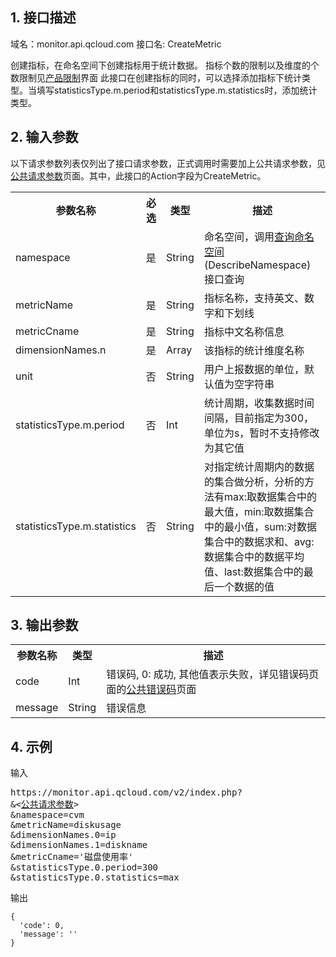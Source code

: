 ## 1. 接口描述
 
域名：monitor.api.qcloud.com
接口名: CreateMetric

创建指标，在命名空间下创建指标用于统计数据。
指标个数的限制以及维度的个数限制见<a href="https://www.qcloud.com/doc/product/397/4002">产品限制</a>界面
此接口在创建指标的同时，可以选择添加指标下统计类型。当填写statisticsType.m.period和statisticsType.m.statistics时，添加统计类型。
 

## 2. 输入参数
  以下请求参数列表仅列出了接口请求参数，正式调用时需要加上公共请求参数，见<a href="/doc/api/255/公共请求参数" title="公共请求参数">公共请求参数</a>页面。其中，此接口的Action字段为CreateMetric。
	
<table class="t"><tbody><tr>
<th><b>参数名称</b></th>
<th><b>必选</b></th>
<th><b>类型</b></th>
<th><b>描述</b></th>
<tr>
<td> namespace
<td>是
<td> String
<td> 命名空间，调用<a href="/doc/api/255/查询命名空间" title="查询命名空间">查询命名空间</a>(DescribeNamespace)接口查询
<tr>
<td> metricName
<td>是
<td> String
<td> 指标名称，支持英文、数字和下划线
<tr>
<td> metricCname
<td>是
<td> String
<td> 指标中文名称信息
<tr>
<td>  dimensionNames.n
<td>是
<td> Array
<td> 该指标的统计维度名称
<tr>
<td> unit
<td>否
<td> String
<td> 用户上报数据的单位，默认值为空字符串
<tr>
<td> statisticsType.m.period
<td>否
<td> Int
<td> 统计周期，收集数据时间间隔，目前指定为300，单位为s，暂时不支持修改为其它值
<tr>
<td> statisticsType.m.statistics
<td>否
<td> String
<td> 对指定统计周期内的数据的集合做分析，分析的方法有max:取数据集合中的最大值，min:取数据集合中的最小值，sum:对数据集合中的数据求和、avg:数据集合中的数据平均值、last:数据集合中的最后一个数据的值
</tbody></table>



## 3. 输出参数
 
<table class="t"><tbody><tr>
<th><b>参数名称</b></th>
<th><b>类型</b></th>
<th><b>描述</b></th>
<tr>
<td> code
<td> Int
<td> 错误码, 0: 成功, 其他值表示失败，详见错误码页面的<a href="/doc/api/255/错误码" title="错误码">公共错误码</a>页面
<tr>
<td> message
<td> String
<td> 错误信息
</tbody></table>

## 4. 示例
 
输入

<pre>
https://monitor.api.qcloud.com/v2/index.php?
&<<a href="https://www.qcloud.com/doc/api/229/6976">公共请求参数</a>>
&namespace=cvm
&metricName=diskusage
&dimensionNames.0=ip
&dimensionNames.1=diskname
&metricCname='磁盘使用率'
&statisticsType.0.period=300
&statisticsType.0.statistics=max
</pre>

输出
```
{
  'code': 0,
  'message': ''
}
```

